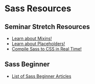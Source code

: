 # Sass Resources

## Seminar Stretch Resources

- [Learn about Mixins!](http://sass-lang.com/guide#topic-6)
- [Learn about Placeholders!](http://thesassway.com/intermediate/understanding-placeholder-selectors)
- [Compile Sass to CSS in Real Time!](http://www.sassmeister.com/)

## Sass Beginner
- [List of Sass Beginner Articles](http://thesassway.com/beginner)
